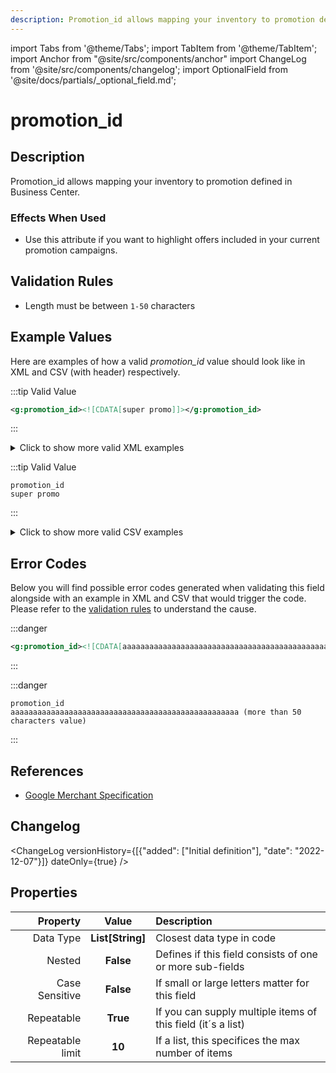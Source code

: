 ```yaml
---
description: Promotion_id allows mapping your inventory to promotion defined in Business Center.
---
```


import Tabs from '@theme/Tabs';
import TabItem from '@theme/TabItem';
import Anchor from "@site/src/components/anchor"
import ChangeLog from '@site/src/components/changelog';
import OptionalField from '@site/docs/partials/_optional_field.md';

# promotion_id

<OptionalField/>

## Description

Promotion_id allows mapping your inventory to promotion defined in Business Center.



### Effects When Used

- Use this attribute if you want to highlight offers included in your current promotion campaigns.








## Validation Rules

- Length must be between `1-50` characters


## Example Values

Here are examples of how a valid *promotion_id* value  should look like in XML and CSV (with header) respectively.

<Tabs>
  <TabItem value="valid_xml" label="XML" default>

:::tip Valid Value

```xml
<g:promotion_id><![CDATA[super promo]]></g:promotion_id>
```

:::

<details>
  <summary>Click to show more valid XML examples</summary>
  <div>

```xml
<g:promotion_id><![CDATA[super promo]]></g:promotion_id>
```

```xml
<g:promotion_id><![CDATA[10-year-anniversary-promo]]></g:promotion_id>
<g:promotion_id><![CDATA[mega deals]]></g:promotion_id>
```


  </div>
</details>

 </TabItem>
  <TabItem value="valid_csv" label="CSV">

:::tip Valid Value

```csv
promotion_id
super promo
```

:::

<details>
  <summary>Click to show more valid CSV examples</summary>
  <div>

```csv
promotion_id
super promo
```

```csv
promotion_id
"10-year-anniversary-promo,mega deals"
```


  </div>
</details>

  </TabItem>
</Tabs>

## Error Codes

Below you will find possible error codes generated when validating this field alongside with an example in XML and CSV that would trigger the code. Please refer to the [validation rules](#validation-rules) to understand the cause.

<Tabs>
  <TabItem value="invalid_xml" label="XML" default>

:::danger <Anchor id="validation_invalid_length" title="validation_invalid_length" /> 

```xml
<g:promotion_id><![CDATA[aaaaaaaaaaaaaaaaaaaaaaaaaaaaaaaaaaaaaaaaaaaaaaaaaaa (more than 50 characters value)]]></g:promotion_id>
```

:::


 </TabItem>
  <TabItem value="invalid_csv" label="CSV">

:::danger <Anchor id="validation_invalid_length" title="validation_invalid_length" /> 

```csv
promotion_id
aaaaaaaaaaaaaaaaaaaaaaaaaaaaaaaaaaaaaaaaaaaaaaaaaaa (more than 50 characters value)
```

:::


  </TabItem>
</Tabs>

## References
- [Google Merchant Specification](https://support.google.com/merchants/answer/7050148)

## Changelog
<ChangeLog versionHistory={[{"added": ["Initial definition"], "date": "2022-12-07"}]} dateOnly={true} />

## Properties

|     **Property** |         **Value**          | **Description**                                              |
|-----------------:|:--------------------------:|:-------------------------------------------------------------|
|        Data Type |    **List[String]**     | Closest data type in code                                    |
|           Nested |      **False**      | Defines if this field consists of one or more sub-fields     |
|   Case Sensitive |  **False**  | If small or large letters matter for this field              |
|       Repeatable |    **True**    | If you can supply multiple items of this field (it´s a list) |
| Repeatable limit | **10** | If a list, this specifices the max number of items           |